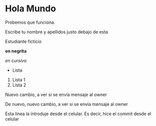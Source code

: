 # Hola Mundo

Probemos que funciona.

Escribe tu nombre y apellidos justo debajo de esta 

Estudiante ficticio

**en negrita**

*en cursiva*

- Lista

1. Lista 1
2. Lista 2

Nuevo cambio, a ver si se envía mensaje al owner

De nuevo, nuevo cambio, a ver si se envía mensaje al owner

Esta línea la introduje desde el celular. Es decir, hice el commit desde el celular

